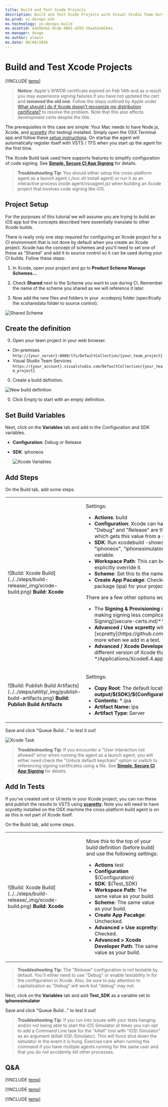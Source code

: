 ```yaml
---
title: Build and Test Xcode Projects
description: Build and Test Xcode Projects with Visual Studio Team Services or Team Foundation Server 2015
ms.prod: vs-devops-alm
ms.technology: vs-devops-build
ms.assetid: e1b5bda1-9cab-4083-a593-36ae52e82b4a
ms.manager: douge
ms.author: alewis
ms.date: 08/04/2016
---
```


# Build and Test Xcode Projects

[!INCLUDE [temp](../../_shared/version.md)]

> **Notice**: Apple's WWDR certificate expired on Feb 14th and as a result you may experience signing failures if you have not updated the cert and **removed the old one**. Follow the steps outlined by Apple under [What should I do if Xcode doesn’t recognize my distribution certificate?](https://developer.apple.com/support/certificates/expiration/) to resolve the problem. Note that this also affects development certs despite the title.

The prerequisites in this case are simple: Your Mac needs to have Node.js, Xcode, and [xcpretty](https://github.com/supermarin/xcpretty) (for testing) installed. Simply open the OSX Terminal app and follow these [setup instructions](../../actions/agents/v2-osx.md). On startup the agent will automatically register itself with VSTS / TFS when you start up the agent for the first time.

The Xcode Build task used here supports features to simplify configuration of code signing. See **[Simple, Secure CI App Signing](secure-certs.md)** for details.

> **Troubleshooting Tip**: You should either setup the cross-platform agent as a launch agent (./svc.sh install agent) or run it as an interactive process (node agent/vsoagent.js) when building an Xcode project that involves code signing like iOS.

## Project Setup
For the purposes of this tutorial we will assume you are trying to build an iOS app but the concepts described here essentially translate to other Xcode builds.

There is really only one step required for configuring an Xcode project for a CI environment that is not done by default when you create an Xcode project. Xcode has the concept of schemes and you'll need to set one of these as "Shared" and add it to source control so it can be used during your CI builds.  Follow these steps:

1. In Xcode, open your project and go to **Product Scheme Manage Schemes...**

2. Check **Shared** next to the Scheme you want to use during CI. Remember the name of the scheme you shared as we will reference it later.

3. Now add the new files and folders in your .xcodeproj folder (specifically the xcsharedata folder to source control).

![Shared Scheme](_img/xcode-ios/xcode-1.png)

## Create the definition

0. Open your team project in your web browser.

 * On-premises ```http://{your_server}:8080/tfs/DefaultCollection/{your_team_project}```
 * Visual Studio Team Services  ```https://{your_account}.visualstudio.com/DefaultCollection/{your_team_project}```

0. Create a build definition.

 ![New build definition](../../_shared/_img/create-new-build-definition.png)

0. Click Empty to start with an empty definition.

## Set Build Variables

Next, click on the **Variables** tab and add in the Configuration and SDK variables.
* **Configuration**: Debug or Release
* **SDK**: iphoneos

	![Xcode Variables](_img/xcode-ios/xcode-3.png)

## Add Steps

On the Build tab, add some steps.

<table>
   <tr>
      <td>![Build: Xcode Build](../../steps/build-release/_img/xcode-build.png) <strong>Build: Xcode</strong></td>
      <td>
	  	<p>Settings:</p>
	  	<ul>
		  <li><strong>Actions</strong>: build</li>
		  <li><strong>Configuration</strong>: Xcode can have any number of configurations but "Debug" and "Release" are there by default. We'll use $(Configuration) which gets this value from a **Variable**.</li>
		  <li><strong>SDK</strong>: Run xcodebuild -showsdks to see the valid list of SDKs. Ex: "iphoneos", "iphonesimulator".  We'll use $(SDK) so it is set as a variable.</li>
		  <li><strong>Workspace Path</strong>: This can be left to the default value unless you want to explicitly override it.</li>
		  <li><strong>Scheme</strong>: Set this to the name of the Scheme you shared in your project</li>
		  <li><strong>Create App Pacakge</strong>: Checked. This will automatically generate an app package (ipa) for your project once the build has completed.</li>
		</ul>
		<p>There are a few other options worth noting:</p>
		<ul>
		  <li>The <strong>Signing & Provisioning</strong> category provides a number of options for making signing less complicated. See **[Simple, Secure CI App Signing](secure-certs.md)** for details.</li>
	      <li><strong>Advanced / Use xcpretty</strong> will format xcodebuild output with xcpretty [xcpretty](https://github.com/supermarin/xcpretty). We'll cover this more when we add in a test.</li>
		  <li><strong>Advanced / Xcode Developer Path</strong> allows you to specify the path of a different version of Xcode than is installed by default.  Ex: */Applications/Xcode6.4.app/Contents/Developer*</li>
		</ul>
      </td>
   </tr>
   <tr>
      <td>![Build: Publish Build Artifacts](../../steps/utility/_img/publish-build-artifacts.png) <strong>Build: Publish Build Artifacts</strong></td>
	  <td>
	  	<p>Settings:</p>
	  	<ul>  	   
		<li> <strong>Copy Root</strong>: The default location is <strong>output/$(SDK)/$(Configuration)/$(Configuration)-$(SDK)/build.dsym</strong></li>
		<li> <strong>Contents:</strong> *.ipa</li>
		<li> <strong>Artifact Name:</strong> ipa</li>
		<li> <strong>Artifact Type:</strong> Server</li>
		</ul>
	</td>
   </tr>
</table>

Save and click "Queue Build..." to test it out!

![Xcode Task](_img/xcode-ios/xcode-2.png)

> **Troubleshooting Tip**: If you encounter a "User interaction not allowed" error when running the agent as a launch agent, you will either need check the "Unlock default keychain" option or switch to referencing signing certificates using a file. See **[Simple, Secure CI App Signing](secure-certs.md)** for details.

## Add In Tests
If you've created unit or UI tests in your Xcode project, you can run these and publish the results to VSTS using **[xcpretty](https://github.com/supermarin/xcpretty)**. Note you will need to have xcpretty installed on the OSX machine the cross-platform build agent is on as this is not part of Xcode itself.

On the Build tab, add some steps.

<table>
   <tr>
      <td>![Build: Xcode Build](../../steps/build-release/_img/xcode-build.png)  <strong>Build: Xcode</strong></td>
	  <td>
		<p>Move this to the top of your build definition (before build) and use the following settings:</p>
		<ul>
		<li><strong>Actions</strong> test</li>
		<li><strong>Configuration</strong> $(Configuration)</li>
		<li><strong>SDK</strong>: $(Test_SDK)</li>
		<li><strong>Workspace Path</strong>: The same value as your build.</li>
		<li><strong>Scheme</strong>: The same value as your build.</li>
		<li><strong>Create App Pacakge</strong>: Unchecked.</li>
		<li><strong>Advanced &gt; Use xcpretty</strong>: Checked.</li>
		<li><strong>Advanced &gt; Xcode Developer Path</strong>: The same value as your build.</li>
		</ul>
      </td>
   </tr>
</table>

> **Troubleshooting Tip**: The "Release" configuration is not testable by default. You'll either need to use "Debug" or enable testability in for the configuration in Xcode. Also, be sure to pay attention to capitalization as "Debug" will work but "debug" may not.

Next, click on the **Variables** tab and add **Test_SDK** as a variable set to **iphonesimulator**

Save and click "Queue Build..." to test it out!

> **Troubleshooting Tip**: If you run into issues with your tests hanging and/or not being able to start the iOS Simulator at times you can opt to add a Command Line task for the "killall" tool with "iOS\ Simulator" as an argument (killall iOS\ Simulator). This will force shut down the simulator in the event it is hung. Exercise care when running the command if you have multiple agents running for the same user and that you do not accidently kill other processes.   


## Q&A

<!-- BEGINSECTION class="md-qanda" -->

[!INCLUDE [temp](../../_shared/qa-definition-common-all-platforms.md)]

[!INCLUDE [temp](../../_shared/qa-agents.md)]

[!INCLUDE [temp](../../_shared/qa-versions.md)]

<!-- ENDSECTION -->
